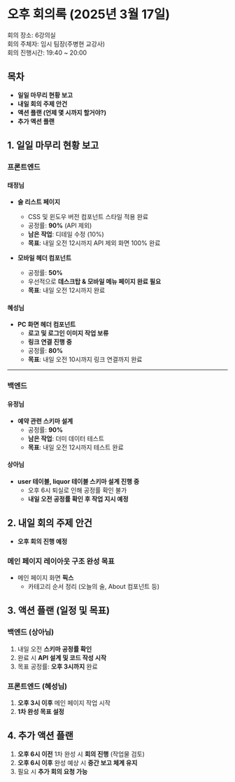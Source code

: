 # 오후 회의록 (2025년 3월 17일)

회의 장소: 6강의실  
회의 주체자: 임시 팀장(주병현 교강사)  
회의 진행시간: 19:40 ~ 20:00

## 목차

- **일일 마무리 현황 보고**
- **내일 회의 주제 안건**
- **액션 플랜 (언제 몇 시까지 할거야?)**
- **추가 액션 플랜**

## 1. 일일 마무리 현황 보고

### 프론트엔드

#### 태정님

- **술 리스트 페이지**

  - CSS 및 윈도우 버전 컴포넌트 스타일 적용 완료
  - 공정률: **90%** (API 제외)
  - **남은 작업**: 디테일 수정 (10%)
  - **목표**: 내일 오전 12시까지 API 제외 화면 100% 완료

- **모바일 헤더 컴포넌트**
  - 공정률: **50%**
  - 우선적으로 **데스크탑 & 모바일 메뉴 페이지 완료 필요**
  - **목표**: 내일 오전 12시까지 완료

#### 혜성님

- **PC 화면 헤더 컴포넌트**
  - **로고 및 로그인 이미지 작업 보류**
  - **링크 연결 진행 중**
  - 공정률: **80%**
  - **목표**: 내일 오전 10시까지 링크 연결까지 완료

---

### 백엔드

#### 유정님

- **예약 관련 스키마 설계**
  - 공정률: **90%**
  - **남은 작업**: 더미 데이터 테스트
  - **목표**: 내일 오전 12시까지 테스트 완료

#### 상아님

- **user 테이블, liquor 테이블 스키마 설계 진행 중**
  - 오후 6시 퇴실로 인해 공정률 확인 불가
  - **내일 오전 공정률 확인 후 작업 지시 예정**

## 2. 내일 회의 주제 안건

- **오후 회의 진행 예정**

### 메인 페이지 레이아웃 구조 완성 목표

- 메인 페이지 화면 **픽스**
  - 카테고리 순서 정리 (오늘의 술, About 컴포넌트 등)

## 3. 액션 플랜 (일정 및 목표)

### 백엔드 (상아님)

1. 내일 오전 **스키마 공정률 확인**
2. 완료 시 **API 설계 및 코드 작성 시작**
3. 목표 공정률: **오후 3시까지** 완료

### 프론트엔드 (혜성님)

1. **오후 3시 이후** 메인 페이지 작업 시작
2. **1차 완성 목표 설정**

## 4. 추가 액션 플랜

1. **오후 6시 이전** 1차 완성 시 **회의 진행** (작업물 검토)
2. **오후 6시 이후** 완성 예상 시 **중간 보고 체계 유지**
3. 필요 시 **추가 회의 요청 가능**
